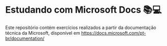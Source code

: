 # Estudando com Microsoft Docs :books::computer:

Este repositório contém exercícios realizados a partir da documentação técnica da Microsoft, disponível em https://docs.microsoft.com/pt-br/documentation/ 

